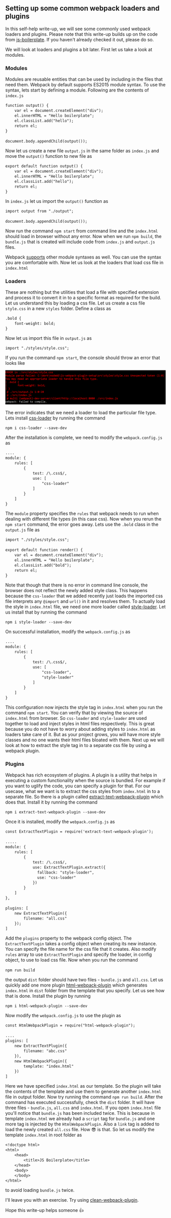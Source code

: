 ## Setting up some common webpack loaders and plugins

In this self-help write-up, we will see some commonly used webpack loaders and plugins. Please note that this write-up builds up on the code from [js-boilerplate](https://github.com/jazzominy/js-boilerplate). If you haven't already checked it out, please do so.

We will look at loaders and plugins a bit later. First let us take a look at modules.

### Modules

Modules are reusable entities that can be used by including in the files that need them. Webpack by default supports ES2015 module syntax. To use the syntax, lets start by defining a module. Following are the contents of `index.js`
	
	function output() {
		var el = document.createElement("div");
		el.innerHTML = "Hello boilerplate";
		el.classList.add("hello");
		return el;
	}
	
	document.body.appendChild(output());
	
Now let us create a new file `output.js` in the same folder as `index.js` and move the `output()` function to new file as

	export default function output() {
		var el = document.createElement("div");
		el.innerHTML = "Hello boilerplate";
		el.classList.add("hello");
		return el;
	}
	
In `index.js` let us import the `output()` function as 

	import output from "./output";

	document.body.appendChild(output());
	
Now run the command `npm start` from command line and the `index.html` should load in browser without any error. Now when we run `npm build`, the `bundle.js` that is created will include code from `index.js` and `output.js` files.

Webpack [supports](https://webpack.js.org/api/module-methods/) other module syntaxes as well. You can use the syntax you are comfortable with. Now let us look at the loaders that load css file in `index.html`

### Loaders

These are nothing but the utilities that load a file with specified extension and process it to convert it in to a specific format as required for the build. Let us understand this by loading a css file. Let us create a css file `style.css` in a new `styles` folder. Define a class as 

	.bold {
		font-weight: bold;
	}
	
Now let us import this file in `output.js` as 

	import "./styles/style.css";
	
If you run the command `npm start`, the console should throw an error that looks like

![css-error](src/assets/css-error.png)

The error indicates that we need a loader to load the particular file type. Lets install [css-loader](https://webpack.js.org/loaders/css-loader/) by running the command

	npm i css-loader --save-dev
	
After the installation is complete, we need to modify the `webpack.config.js` as 

	....
	module: {
		rules: [
			{
				test: /\.css$/,
				use: [
					"css-loader"
		        ]
			}
		]
	}

The `module` property specifies the `rules` that webpack needs to run when dealing with different file types (in this case css). Now when you rerun the `npm start` command, the error goes away. Lets use the `.bold` class in the `output.js` file as 

	import "./styles/style.css";

	export default function render() {
		var el = document.createElement("div");
		el.innerHTML = "Hello boilerplate";
		el.classList.add("bold");
		return el;
	}
	
Note that though that there is no error in command line console, the browser does not reflect the newly added style class. This happens because the `css-loader` that we added recently just loads the imported css file interprets any `@import` and `url()` in it and resolves them. To actually load the style in `index.html` file, we need one more loader called [style-loader](https://webpack.js.org/loaders/style-loader/). Let us install that by running the command

	npm i style-loader --save-dev
	
On successful installation, modify the `webpack.config.js` as 

	....
	module: {
		rules: [
			{
				test: /\.css$/,
				use: [
					"css-loader",
					"style-loader"
		        ]
			}
		]
	}
	
This configuration now injects the style tag in `index.html` when you run the command `npm start`. You can verify that by viewing the source of `index.html` from browser. So `css-loader` and `style-loader` are used together to load and inject styles in html files respectively. This is great because you do not have to worry about adding styles to `index.html` as loaders take care of it. But as your project grows, you will have more style classes and no one wants their html files bloated with them. Next up we will look at how to extract the style tag in to a separate css file by using a webpack plugin.

### Plugins

Webpack has rich ecosystem of plugins. A plugin is a utility that helps in executing a custom functionality when the source is bundled. For example if you want to uglify the code, you can specify a plugin for that. For our usecase, what we want is to extract the css styles from `index.html` in to a separate file. So there is a plugin called [extract-text-webpack-plugin](https://www.npmjs.com/package/extract-text-webpack-plugin) which does that. Install it by running the command

	npm i extract-text-webpack-plugin --save-dev
	
Once it is installed, modify the `webpack.config.js` as

	const ExtractTextPlugin = require('extract-text-webpack-plugin');
	
	.....
	module: {
		rules: [
			{
				test: /\.css$/,
				use: ExtractTextPlugin.extract({
                  fallback: "style-loader",
                  use: "css-loader"
                })
			}
		]
	},
	
	plugins: [
		new ExtractTextPlugin({
            filename: "all.css"
        });
	]
	
Add the `plugins` property to the webpack config object. The `ExtractTextPlugin` takes a config object when creating its new instance. You can specify the file name for the css file that it creates. Also modify `rules` array to use `ExtractTextPlugin` and specify the loader, in config object, to use to load css file. Now when you run the command

`npm run build`

the output `dist` folder should have two files - `bundle.js` and `all.css`. Let us quickly add one more plugin [html-webpack-plugin](https://www.npmjs.com/package/html-webpack-plugin) which generates `index.html` in `dist` folder from the template that you specify. Let us see how that is done. Install the plugin by running

	npm i html-webpack-plugin --save-dev

Now modify the `webpack.config.js` to use the plugin as

	const HtmlWebpackPlugin = require("html-webpack-plugin");
	
	....
	plugins: [
		new ExtractTextPlugin({
            filename: "abc.css"
        }),
		new HtmlWebpackPlugin({
            template: "index.html"
        })
	]

Here we have specified `index.html` as our template. So the plugin will take the contents of the template and use them to generate another `index.html` file in output folder.
Now try running the command `npm run build`. After the command has executed successfully, check the `dist` folder. It will have three files - `bundle.js`, `all.css` and `index.html`. If you open `index.html` file you'll notice that `bundle.js` has been included twice. This is because in template `index.html` we already had a `script` tag for `bundle.js` and one more tag is injected by the `HtmlWebpackPlugin`. Also a `link` tag is added to load the newly created `all.css` file. How :sunglasses: is that. So let us modify the template `index.html` in root folder as

	<!doctype html>
	<html>
		<head>
			<title>JS Boilerplate</title>
		</head>
		<body>
		</body>
	</html>

to avoid loading `bundle.js` twice.

I'll leave you with an exercise. Try using [clean-webpack-plugin](https://www.npmjs.com/package/clean-webpack-plugin).

Hope this write-up helps someone :+1: